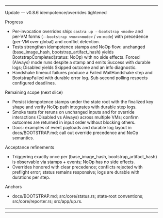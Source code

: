 
---
Update — v0.8.6 idempotence/overrides tightened

Progress
- Per‑invocation overrides ship: `castra up --bootstrap <mode>` and per‑VM forms (`--bootstrap <vm>=<mode>` / `vm:mode`) with precedence (per‑VM over global) and conflict detection.
- Tests strengthen idempotence stamps and NoOp flow: unchanged (base_image_hash, bootstrap_artifact_hash) yields BootstrapCompleted(status: NoOp) with no side effects. Forced (Always) mode runs despite a stamp and emits Success with durable logs; Disabled yields Skipped outcome and an info diagnostic.
- Handshake timeout failures produce a Failed WaitHandshake step and BootstrapFailed with durable error log. Sub‑second polling respects configured deadlines.

Remaining scope (next slice)
- Persist idempotence stamps under the state root with the finalized key shape and verify NoOp path integrates with durable step logs.
- Smoke tests for reruns on unchanged inputs and for override interactions (Disabled vs Always) across multiple VMs; confirm outcomes are returned in input order without blocking others.
- Docs: examples of event payloads and durable log layout in docs/BOOTSTRAP.md; call out override precedence and NoOp semantics.

Acceptance refinements
- Triggering exactly once per (base_image_hash, bootstrap_artifact_hash) is observable via stamps + events; NoOp has no side effects.
- Overrides honored with clear precedence; conflicts rejected with preflight error; status remains responsive; logs are durable with durations per step.

Anchors
- docs/BOOTSTRAP.md; src/core/status.rs; state‑root conventions; src/core/reporter.rs; src/app/up.rs.
---


---

